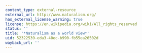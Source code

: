 ```yaml
---
content_type: external-resource
external_url: http://www.naturalism.org/
has_external_license_warning: true
license: https://en.wikipedia.org/wiki/All_rights_reserved
status: ''
title: '*Naturalism as a world view*'
uid: 52322539-eda3-40ec-b990-fb55ea26502d
wayback_url: ''
---
```


